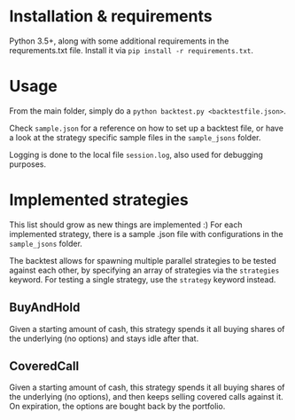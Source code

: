 # Installation & requirements
Python 3.5+, along with some additional requirements in the requrements.txt file.
Install it via `pip install -r requirements.txt`.

# Usage

From the main folder, simply do a `python backtest.py <backtestfile.json>`.

Check `sample.json` for a reference on how to set up a backtest file, or have a look at the strategy 
specific sample files in the `sample_jsons` folder. 

Logging is done to the local file `session.log`, also used for debugging purposes.

# Implemented strategies

This list should grow as new things are implemented :)
For each implemented strategy, there is a sample .json file with configurations in the `sample_jsons` folder.

The backtest allows for spawning multiple parallel strategies to be tested against each other, by specifying an 
array of strategies via the `strategies` keyword. For testing a single strategy, use the `strategy` keyword instead.

## BuyAndHold

Given a starting amount of cash, this strategy spends it all buying shares of the underlying (no options) 
and stays idle after that.

## CoveredCall

Given a starting amount of cash, this strategy spends it all buying shares of the underlying (no options),
and then keeps selling covered calls against it. On expiration, the options are bought back by the portfolio.



